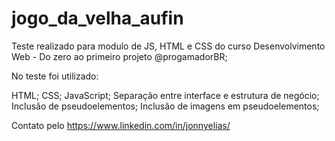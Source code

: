 # jogo_da_velha_aufin

Teste realizado para modulo de JS, HTML e CSS do curso Desenvolvimento Web - Do zero ao primeiro projeto @progamadorBR;

No teste foi utilizado:

HTML;
CSS;
JavaScript;
Separação entre interface e estrutura de negócio;
Inclusão de pseudoelementos;
Inclusão de imagens em pseudoelementos;

Contato pelo https://www.linkedin.com/in/jonnyelias/
